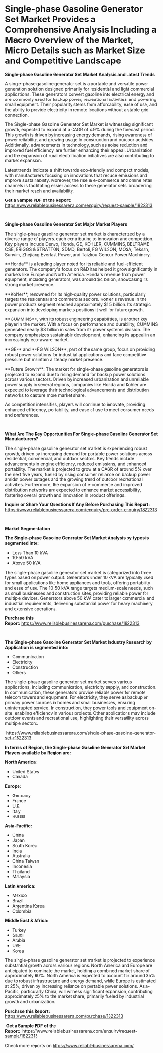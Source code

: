 <p><h1>Single-phase Gasoline Generator Set Market Provides a Comprehensive Analysis Including a Macro Overview of the Market, Micro Details such as Market Size and Competitive Landscape</h1></p><p><strong>Single-phase Gasoline Generator Set Market Analysis and Latest Trends</strong></p>
<p><p>A single-phase gasoline generator set is a portable and versatile power generation solution designed primarily for residential and light commercial applications. These generators convert gasoline into electrical energy and are commonly used for backup power, recreational activities, and powering small equipment. Their popularity stems from affordability, ease of use, and the ability to provide electricity in remote locations without a stable grid connection.</p><p>The Single-phase Gasoline Generator Set Market is witnessing significant growth, expected to expand at a CAGR of 4.9% during the forecast period. This growth is driven by increasing energy demands, rising awareness of power reliability, and growing usage in construction and outdoor activities. Additionally, advancements in technology, such as noise reduction and improved fuel efficiency, are further enhancing their appeal. Urbanization and the expansion of rural electrification initiatives are also contributing to market expansion. </p><p>Latest trends indicate a shift towards eco-friendly and compact models, with manufacturers focusing on innovations that reduce emissions and improve sustainability. Moreover, the rise in e-commerce and online retail channels is facilitating easier access to these generator sets, broadening their market reach and availability.</p></p>
<p><strong>Get a Sample PDF of the Report:&nbsp;</strong> <a href="https://www.reliablebusinessarena.com/enquiry/request-sample/1822313?utm_campaign=2793&utm_medium=2&utm_source=Github&utm_content=ia&utm_term=07042025&utm_id=single-phase-gasoline-generator-set">https://www.reliablebusinessarena.com/enquiry/request-sample/1822313</a></p>
<p>&nbsp;</p>
<p><strong>Single-phase Gasoline Generator Set Major Market Players</strong></p>
<p><p>The single-phase gasoline generator set market is characterized by a diverse range of players, each contributing to innovation and competition. Key players include Denyo, Honda, GE, KOHLER, CUMMINS, BELTRAME CSE, BRIGGS & STRATTON, SDMO, Bertoli, FG WILSON, MOSA, Teksan, Sunvim, Zhejiang Everlast Power, and Taizhou Genour Power Machinery.</p><p>**Honda** is a leading player noted for its reliable and fuel-efficient generators. The company's focus on R&D has helped it grow significantly in markets like Europe and North America. Honda's revenue from power equipment, including generators, was around $4 billion, showcasing its strong market presence.</p><p>**Kohler**, renowned for its high-quality power solutions, particularly targets the residential and commercial sectors. Kohler's revenue in the power products segment reached approximately $1.5 billion. Its strategic expansion into developing markets positions it well for future growth.</p><p>**CUMMINS**, with its robust engineering capabilities, is another key player in the market. With a focus on performance and durability, CUMMINS generated nearly $3 billion in sales from its power systems division. The company emphasizes sustainable development, enhancing its appeal in an increasingly eco-aware market.</p><p>**GE** and **FG WILSON**, part of the same group, focus on providing robust power solutions for industrial applications and face competitive pressure but maintain a steady market presence.</p><p>**Future Growth**: The market for single-phase gasoline generators is projected to expand due to rising demand for backup power solutions across various sectors. Driven by increased urbanization and unreliable power supply in several regions, companies like Honda and Kohler are expected to leverage their technological advancements and distribution networks to capture more market share.</p><p>As competition intensifies, players will continue to innovate, providing enhanced efficiency, portability, and ease of use to meet consumer needs and preferences.</p></p>
<p>&nbsp;</p>
<p><strong>What Are The Key Opportunities For Single-phase Gasoline Generator Set Manufacturers?</strong></p>
<p><p>The single-phase gasoline generator set market is experiencing robust growth, driven by increasing demand for portable power solutions across residential, commercial, and outdoor sectors. Key trends include advancements in engine efficiency, reduced emissions, and enhanced portability. The market is projected to grow at a CAGR of around 5% over the next five years, fueled by rising consumer reliance on backup power amidst power outages and the growing trend of outdoor recreational activities. Furthermore, the expansion of e-commerce and improved distribution networks are expected to enhance market accessibility, fostering overall growth and innovation in product offerings.</p></p>
<p><strong>Inquire or Share Your Questions If Any Before Purchasing This Report:</strong> <a href="https://www.reliablebusinessarena.com/enquiry/pre-order-enquiry/1822313?utm_campaign=2793&utm_medium=2&utm_source=Github&utm_content=ia&utm_term=07042025&utm_id=single-phase-gasoline-generator-set">https://www.reliablebusinessarena.com/enquiry/pre-order-enquiry/1822313</a></p>
<p>&nbsp;</p>
<p><strong>Market Segmentation</strong></p>
<p><strong>The Single-phase Gasoline Generator Set Market Analysis by types is segmented into:</strong></p>
<p><ul><li>Less Than 10 kVA</li><li>10-50 kVA</li><li>Above 50 kVA</li></ul></p>
<p><p>The single-phase gasoline generator set market is categorized into three types based on power output. Generators under 10 kVA are typically used for small applications like home appliances and tools, offering portability and ease of use. The 10-50 kVA range targets medium-scale needs, such as small businesses and construction sites, providing reliable power for multiple devices. Generators above 50 kVA cater to larger commercial and industrial requirements, delivering substantial power for heavy machinery and extensive operations.</p></p>
<p><strong>Purchase this Report:&nbsp;</strong><a href="https://www.reliablebusinessarena.com/purchase/1822313?utm_campaign=2793&utm_medium=2&utm_source=Github&utm_content=ia&utm_term=07042025&utm_id=single-phase-gasoline-generator-set">https://www.reliablebusinessarena.com/purchase/1822313</a></p>
<p>&nbsp;</p>
<p><strong>The Single-phase Gasoline Generator Set Market Industry Research by Application is segmented into:</strong></p>
<p><ul><li>Communication</li><li>Electricity</li><li>Construction</li><li>Others</li></ul></p>
<p><p>The single-phase gasoline generator set market serves various applications, including communication, electricity supply, and construction. In communication, these generators provide reliable power for remote telecom towers and equipment. For electricity, they serve as backup or primary power sources in homes and small businesses, ensuring uninterrupted service. In construction, they power tools and equipment on-site, enabling efficiency in various projects. Other applications may include outdoor events and recreational use, highlighting their versatility across multiple sectors.</p></p>
<p><a href="https://www.reliablebusinessarena.com/single-phase-gasoline-generator-set-r1822313?utm_campaign=2793&utm_medium=2&utm_source=Github&utm_content=ia&utm_term=07042025&utm_id=single-phase-gasoline-generator-set">&nbsp;https://www.reliablebusinessarena.com/single-phase-gasoline-generator-set-r1822313</a></p>
<p><strong>In terms of Region, the Single-phase Gasoline Generator Set Market Players available by Region are:</strong></p>
<p>
    <p> <strong> North America: </strong>
        <ul>
            <li>United States</li>
            <li>Canada</li>
        </ul>
        </p> 
    <p> <strong> Europe: </strong>
        <ul>
            <li>Germany</li>
            <li>France</li>
            <li>U.K.</li>
            <li>Italy</li>
            <li>Russia</li>
        </ul>
        </p> 
    <p> <strong> Asia-Pacific: </strong>
        <ul>
            <li>China</li>
            <li>Japan</li>
            <li>South Korea</li>
            <li>India</li>
            <li>Australia</li>
            <li>China Taiwan</li>
            <li>Indonesia</li>
            <li>Thailand</li>
            <li>Malaysia</li>
        </ul>
        </p> 
    <p> <strong> Latin America: </strong>
        <ul>
            <li>Mexico</li>
            <li>Brazil</li>
            <li>Argentina Korea</li>
            <li>Colombia</li>
        </ul>
        </p> 
    <p> <strong> Middle East & Africa: </strong>
        <ul>
            <li>Turkey</li>
            <li>Saudi</li>
            <li>Arabia</li>
            <li>UAE</li>
            <li>Korea</li>
        </ul>
    </p>
    </p>
<p><p>The single-phase gasoline generator set market is projected to experience substantial growth across various regions. North America and Europe are anticipated to dominate the market, holding a combined market share of approximately 60%. North America is expected to account for around 35% due to robust infrastructure and energy demand, while Europe is estimated at 25%, driven by increasing reliance on portable power solutions. Asia-Pacific, particularly China, will witness significant expansion, contributing approximately 25% to the market share, primarily fueled by industrial growth and urbanization.</p></p>
<p><strong>Purchase this Report: </strong><a href="https://www.reliablebusinessarena.com/purchase/1822313?utm_campaign=2793&utm_medium=2&utm_source=Github&utm_content=ia&utm_term=07042025&utm_id=single-phase-gasoline-generator-set">https://www.reliablebusinessarena.com/purchase/1822313</a></p>
<p>&nbsp;<strong>Get a Sample PDF of the Report:&nbsp;&nbsp;</strong><a href="https://www.reliablebusinessarena.com/enquiry/request-sample/1822313?utm_campaign=2793&utm_medium=2&utm_source=Github&utm_content=ia&utm_term=07042025&utm_id=single-phase-gasoline-generator-set">https://www.reliablebusinessarena.com/enquiry/request-sample/1822313</a></p>
<p><strong></strong></p>
<p>Check more reports on <a href="https://www.reliablebusinessarena.com/?utm_campaign=2793&utm_medium=2&utm_source=Github&utm_content=ia&utm_term=07042025&utm_id=single-phase-gasoline-generator-set">https://www.reliablebusinessarena.com/</a></p>